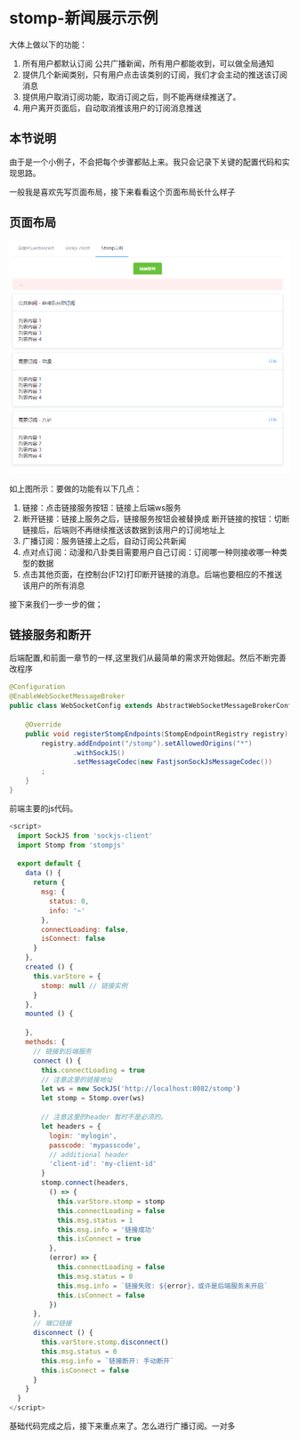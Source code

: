# stomp-新闻展示示例

大体上做以下的功能：

1. 所有用户都默认订阅 公共广播新闻，所有用户都能收到，可以做全局通知
2. 提供几个新闻类别，只有用户点击该类别的订阅，我们才会主动的推送该订阅消息
3. 提供用户取消订阅功能，取消订阅之后，则不能再继续推送了。
4. 用户离开页面后，自动取消推该用户的订阅消息推送

## 本节说明

由于是一个小例子，不会把每个步骤都贴上来。我只会记录下关键的配置代码和实现思路。

一般我是喜欢先写页面布局，接下来看看这个页面布局长什么样子

## 页面布局
![](/assets/image/websocket/spring/stomp页面布局.png)

如上图所示：要做的功能有以下几点：

1. 链接：点击链接服务按钮：链接上后端ws服务
2. 断开链接：链接上服务之后，链接服务按钮会被替换成 断开链接的按钮：切断链接后，后端则不再继续推送该数据到该用户的订阅地址上
3. 广播订阅：服务链接上之后，自动订阅公共新闻
3. 点对点订阅：动漫和八卦类目需要用户自己订阅：订阅哪一种则接收哪一种类型的数据
4. 点击其他页面，在控制台(F12)打印断开链接的消息。后端也要相应的不推送该用户的所有消息

接下来我们一步一步的做；

## 链接服务和断开

后端配置,和前面一章节的一样,这里我们从最简单的需求开始做起。然后不断完善改程序
```java
@Configuration
@EnableWebSocketMessageBroker
public class WebSocketConfig extends AbstractWebSocketMessageBrokerConfigurer {

    @Override
    public void registerStompEndpoints(StompEndpointRegistry registry) {
        registry.addEndpoint("/stomp").setAllowedOrigins("*")
                .withSockJS()
                .setMessageCodec(new FastjsonSockJsMessageCodec())
        ;
    }
}
```

前端主要的js代码。

```javascript
<script>
  import SockJS from 'sockjs-client'
  import Stomp from 'stompjs'

  export default {
    data () {
      return {
        msg: {
          status: 0,
          info: '~'
        },
        connectLoading: false,
        isConnect: false
      }
    },
    created () {
      this.varStore = {
        stomp: null // 链接实例
      }
    },
    mounted () {

    },
    methods: {
      // 链接到后端服务
      connect () {
        this.connectLoading = true
        // 注意这里的链接地址
        let ws = new SockJS('http://localhost:8082/stomp')
        let stomp = Stomp.over(ws)

        // 注意这里的header 暂时不是必须的。
        let headers = {
          login: 'mylogin',
          passcode: 'mypasscode',
          // additional header
          'client-id': 'my-client-id'
        }
        stomp.connect(headers,
          () => {
            this.varStore.stomp = stomp
            this.connectLoading = false
            this.msg.status = 1
            this.msg.info = '链接成功'
            this.isConnect = true
          },
          (error) => {
            this.connectLoading = false
            this.msg.status = 0
            this.msg.info = `链接失败: ${error}，或许是后端服务未开启`
            this.isConnect = false
          })
      },
      // 端口链接
      disconnect () {
        this.varStore.stomp.disconnect()
        this.msg.status = 0
        this.msg.info = `链接断开: 手动断开`
        this.isConnect = false
      }
    }
  }
</script>
```

基础代码完成之后，接下来重点来了。怎么进行广播订阅。一对多

















